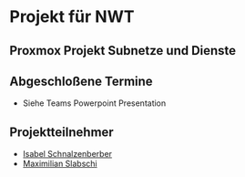 # Projekt für NWT

## Proxmox Projekt Subnetze und Dienste

## Abgeschloßene Termine

- Siehe Teams Powerpoint Presentation

## Projektteilnehmer

- [Isabel Schnalzenberber](https://github.com/schnalzenberger0502)
- [Maximilian Slabschi](https://github.com/MaxaxSlabschi)

